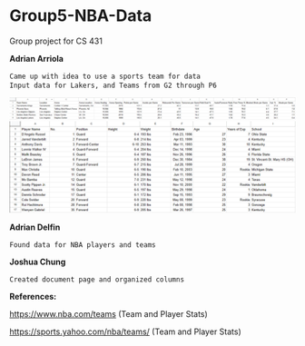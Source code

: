 # Group5-NBA-Data
 Group project for CS 431

**Adrian Arriola**
```
Came up with idea to use a sports team for data
Input data for Lakers, and Teams from G2 through P6
```
![TeamStats](Images/TeamStats.png)
![LakersStats](Images/LakersStats.png)

**Adrian Delfin**
```
Found data for NBA players and teams
```

**Joshua Chung**
```
Created document page and organized columns
```

**References:**

https://www.nba.com/teams (Team and Player Stats)

https://sports.yahoo.com/nba/teams/ (Team and Player Stats)
